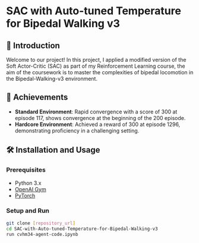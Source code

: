 # SAC with Auto-tuned Temperature for Bipedal Walking v3

## 🚀 Introduction

Welcome to our project! In this project, I applied a modified version of the Soft Actor-Critic (SAC) as part of my Reinforcement Learning course, the aim of the coursework is to master the complexities of bipedal locomotion in the Bipedal-Walking-v3 environment.

## 🎯 Achievements

- **Standard Environment**: Rapid convergence with a score of 300 at episode 117, shows convergence at the beginning of the 200 episode.
- **Hardcore Environment**: Achieved a reward of 300 at episode 1296, demonstrating proficiency in a challenging setting.

## 🛠 Installation and Usage

### Prerequisites

- Python 3.x
- [OpenAI Gym](https://gym.openai.com/)
- [PyTorch](https://pytorch.org/)

### Setup and Run

```bash
git clone [repository_url]
cd SAC-with-Auto-tuned-Temperature-for-Bipedal-Walking-v3
run cvhm34-agent-code.ipynb
